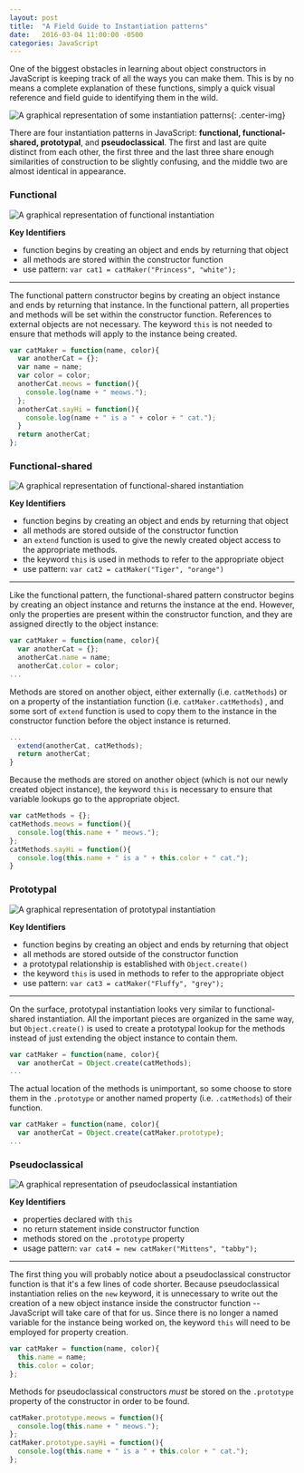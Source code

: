 ```yaml
---
layout: post
title:  "A Field Guide to Instantiation patterns"
date:   2016-03-04 11:00:00 -0500
categories: JavaScript
---
```


One of the biggest obstacles in learning about object constructors in JavaScript is keeping track of all the ways you can make them.  This is by no means a complete explanation of these functions, simply a quick visual reference and field guide to identifying them in the wild.

![A graphical representation of some instantiation patterns](https://raw.githubusercontent.com/fswiecki/fswiecki.github.io/master/_images/instantiation-patterns.png){: .center-img}

There are four instantiation patterns in JavaScript: __functional, functional-shared, prototypal__, and __pseudoclassical__.  The first and last are quite distinct from each other, the first three and the last three share enough similarities of construction to be slightly confusing, and the middle two are almost identical in appearance.  

### Functional
![A graphical representation of functional instantiation](https://raw.githubusercontent.com/fswiecki/fswiecki.github.io/master/_images/functional.png)

__Key Identifiers__

  - function begins by creating an object and ends by returning that object 
  - all methods are stored within the constructor function 
  - use pattern: `var cat1 = catMaker("Princess", "white");` 

<hr class="clear">

The functional pattern constructor begins by creating an object instance and ends by returning that instance.  In the functional pattern, all properties and methods will be set within the constructor function. References to external objects are not necessary.  The keyword `this` is not needed to ensure that methods will apply to the instance being created.

```javascript
var catMaker = function(name, color){
  var anotherCat = {};
  var name = name;
  var color = color;
  anotherCat.meows = function(){
    console.log(name + " meows.");
  };
  anotherCat.sayHi = function(){
    console.log(name + " is a " + color + " cat.");
  }
  return anotherCat;
};
```

### Functional-shared
![A graphical representation of functional-shared instantiation](https://raw.githubusercontent.com/fswiecki/fswiecki.github.io/master/_images/functional-shared-prototypal.png) 

__Key Identifiers__

  - function begins by creating an object and ends by returning that object
  - all methods are stored outside of the constructor function
  - an `extend` function is used to give the newly created object access to the appropriate methods.
  - the keyword `this` is used in methods to refer to the appropriate object
  - use pattern: `var cat2 = catMaker("Tiger", "orange")`

<hr class="clear">

Like the functional pattern, the functional-shared pattern constructor begins by creating an object instance and returns the instance at the end. However, only the properties are present within the constructor function, and they are assigned directly to the object instance:

```javascript
var catMaker = function(name, color){
  var anotherCat = {};
  anotherCat.name = name;
  anotherCat.color = color;
...
```

Methods are stored on another object, either externally (i.e. `catMethods`) or on a property of the instantiation function (i.e. `catMaker.catMethods`) , and some sort of `extend` function is used to copy them to the instance in the constructor function before the object instance is returned.

```javascript
...
  extend(anotherCat, catMethods);
  return anotherCat;
}
```

Because the methods are stored on another object (which is not our newly created object instance), the keyword `this` is necessary to ensure that variable lookups go to the appropriate object.

```javascript
var catMethods = {};
catMethods.meows = function(){
  console.log(this.name + " meows.");
};
catMethods.sayHi = function(){
  console.log(this.name + " is a " + this.color + " cat.");
}
```
  
### Prototypal
![A graphical representation of prototypal instantiation](https://raw.githubusercontent.com/fswiecki/fswiecki.github.io/master/_images/functional-shared-prototypal.png) 

__Key Identifiers__

  - function begins by creating an object and ends by returning that object
  - all methods are stored outside of the constructor function
  - a prototypal relationship is established with `Object.create()`
  - the keyword `this` is used in methods to refer to the appropriate object
  - use pattern: `var cat3 = catMaker("Fluffy", "grey");`
      
<hr class="clear">

On the surface, prototypal instantiation looks very similar to functional-shared instantiation. All the important pieces are organized in the same way, but `Object.create()` is used to create a prototypal lookup for the methods instead of just extending the object instance to contain them.

```javascript
var catMaker = function(name, color){
  var anotherCat = Object.create(catMethods);
...
```

The actual location of the methods is unimportant, so some choose to store them in the `.prototype` or another named property (i.e. `.catMethods`) of their function.

```javascript
var catMaker = function(name, color){
  var anotherCat = Object.create(catMaker.prototype);
...
```


### Pseudoclassical
![A graphical representation of pseudoclassical instantiation](https://raw.githubusercontent.com/fswiecki/fswiecki.github.io/master/_images/pseudoclassical.png) 

__Key Identifiers__

  - properties declared with `this`
  - no return statement inside constructor function
  - methods stored on the `.prototype` property
  - usage pattern: `var cat4 = new catMaker("Mittens", "tabby");`
     
<hr class="clear">

The first thing you will probably notice about a pseudoclassical constructor function is that it's a few lines of code shorter.  Because pseudoclassical instantiation relies on the `new` keyword, it is unnecessary to write out the creation of a new object instance inside the constructor function -- JavaScript will take care of that for us.  Since there is no longer a named variable for the instance being worked on, the keyword `this` will need to be employed for property creation.

```javascript
var catMaker = function(name, color){
  this.name = name;
  this.color = color;
};
```

  Methods for pseudoclassical constructors *must* be stored on the `.prototype` property of the constructor in order to be found.
  
```javascript
catMaker.prototype.meows = function(){
  console.log(this.name + " meows.");
};
catMaker.prototype.sayHi = function(){
  console.log(this.name + " is a " + this.color + " cat.");
};
```

